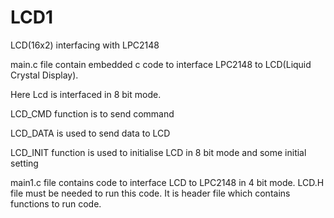 # LCD1
LCD(16x2) interfacing with LPC2148

main.c file contain embedded c code to interface LPC2148 to LCD(Liquid Crystal Display). 


Here Lcd is interfaced in 8 bit mode. 


LCD_CMD function is to send command


LCD_DATA is used to send data to LCD


LCD_INIT function is used to initialise LCD in 8 bit mode and some initial setting


main1.c file contains code to interface LCD to LPC2148 in 4 bit mode.
LCD.H file must be needed to run this code. It is header file which contains functions to run code.
